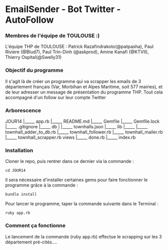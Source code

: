 # EmailSender - Bot Twitter - AutoFollow 

### Membres de l'équipe de TOULOUSE :)

L'équipe THP de TOULOUSE : 
Patrick Razafindrakoto(@patpasha), Paul Riviere (@Blud7), Paul Trin-Dinh (@askprod), 
Amine Kanafi (@KTVII), Thierry Ospital(@Swelly31)

### Objectif du programme

Il s'agit là de créer un programme qui va scrapper les emails de 3 département français (Var, Morbihan et Alpes Maritime, soit 577 mairies), et de leur adresser un message de présentation du programme THP. Tout cela accompagné d'un follow sur leur compte Twitter

### Arborescence

JOUR14
|_____ app.rb
|_____ README.md
|_____ Gemfile
|_____ Gemfile.lock
|_____ .gitignore
|_____ db
|       |_____ townhalls.json
|_____ lib
        |_____ 
              |_____ townhall_adder_to_db.rb
              |_____ townhall_follower.rb
              |_____ townhall_mailer.rb
              |_____ townhall_scrapper.rb
              views
                |_____ done.rb
                |_____ index.rb

###  Installation

Cloner le repo, puis rentrer dans ce dernier via la commande :

	cd JOUR14

Il sera nécessaire d'installer certaines gems pour faire fonctionner le programme grâce à la commande :

	bundle install

Pour lancer le programme, taper la commande suivante dans le Terminal :

	ruby app.rb


### Comment ça fonctionne

Le lancement de la commande (ruby app.rb) effectue le scrapping sur les 3 département pré-cités....



